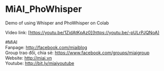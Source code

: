 # MiAI_PhoWhisper
Demo of using Whisper and PhoWhisper on Colab

Video link:  [https://youtu.be/1ZidAtKpAz0](https://youtu.be/-pULrPJQNoA)

#MìAI <br>
Fanpage: http://facebook.com/miaiblog<br>
Group trao đổi, chia sẻ: https://www.facebook.com/groups/miaigroup<br>
Website: http://miai.vn<br>
Youtube: http://bit.ly/miaiyoutube<br>

